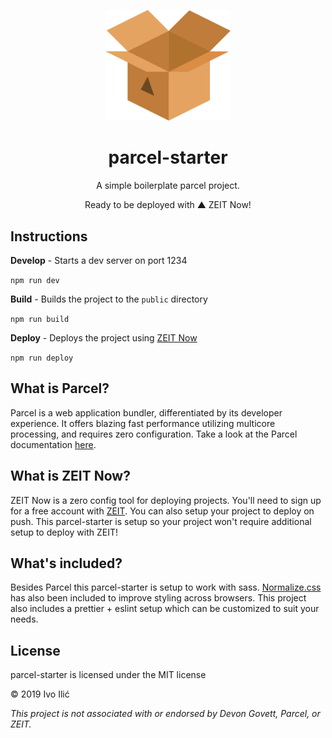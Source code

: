 <p align="center"><img src="./src/assets/package.svg" alt="parcel-starter-logo" width="200"/></p>
<h1 align="center">parcel-starter</h1>

<p align="center">A simple boilerplate parcel project.</p>
<p align="center">Ready to be deployed with ▲ ZEIT Now!</p>

## Instructions

**Develop** - Starts a dev server on port 1234

`npm run dev`

**Build** - Builds the project to the `public` directory

`npm run build`

**Deploy** - Deploys the project using [ZEIT Now](https://github.com/zeit/now)

`npm run deploy`

## What is Parcel?

Parcel is a web application bundler, differentiated by its developer experience. It offers blazing fast performance utilizing multicore processing, and requires zero configuration. Take a look at the Parcel documentation [here](https://parceljs.org/getting_started.html).

## What is ZEIT Now?

ZEIT Now is a zero config tool for deploying projects. You'll need to sign up for a free account with [ZEIT](https://zeit.co/home). You can also setup your project to deploy on push. This parcel-starter is setup so your project won't require additional setup to deploy with ZEIT!

## What's included?

Besides Parcel this parcel-starter is setup to work with sass. [Normalize.css](https://github.com/necolas/normalize.css) has also been included to improve styling across browsers. This project also includes a prettier + eslint setup which can be customized to suit your needs.

## License

parcel-starter is licensed under the MIT license

© 2019 Ivo Ilić

_This project is not associated with or endorsed by Devon Govett, Parcel, or ZEIT._
